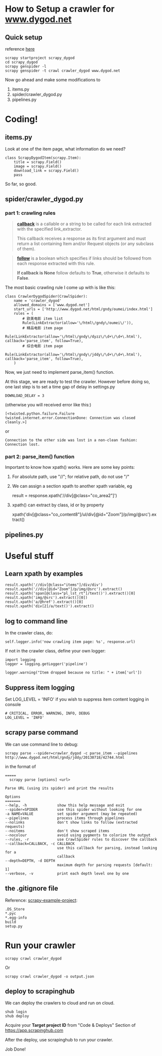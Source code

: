 # How to Setup a crawler for www.dygod.net

## Quick setup

reference [here](http://doc.scrapy.org/en/latest/topics/commands.html?highlight=template#genspider)

    scrapy startproject scrapy_dygod
    cd scrapy_dygod
    scrapy genspider -l
    scrapy genspider -t crawl crawler_dygod www.dygod.net


Now go ahead and make some modifications to 

1. items.py
1. spider/crawler_dygod.py
1. pipelines.py

# Coding!

## items.py

Look at one of the item page, what information do we need? 

    class ScrapyDygodItem(scrapy.Item):
        title = scrapy.Field()
        image = scrapy.Field()
        download_link = scrapy.Field()
        pass

So far, so good. 

## spider/crawler_dygod.py

### part 1: crawling rules

> __[callback](http://doc.scrapy.org/en/latest/topics/spiders.html#crawling-rules)__ is a callable or a string to be called for each link extracted with the specified link_extractor. 
>
> This callback receives a response as its first argument and must return a list containing Item and/or Request objects (or any subclass of them).

> __[follow](http://doc.scrapy.org/en/latest/topics/spiders.html#crawling-rules)__ is a boolean which specifies if links should be followed from each response extracted with this rule. 
>
> __If callback is None__ follow defaults to __True__, otherwise it defaults to __False__.

The most basic crawling rule I come up with is like this: 

    class CrawlerDygodSpider(CrawlSpider):
        name = 'crawler_dygod'
        allowed_domains = ['www.dygod.net']
        start_urls = ['http://www.dygod.net/html/gndy/oumei/index.html']
        rules = (
            # 欧美电影 item list
            Rule(LinkExtractor(allow='\/html\/gndy\/oumei\/')),
            # 精品电影 item page
            Rule(LinkExtractor(allow='\/html\/gndy\/dyzz\/\d+\/\d+\.html'), callback='parse_item', follow=True),
            # 综合电影 item page
            Rule(LinkExtractor(allow='\/html\/gndy\/jddy\/\d+\/\d+\.html'), callback='parse_item', follow=True),
        )

Now, we just need to implement parse_item() function. 

At this stage, we are ready to test the crawler. However before doing so, one last step is to set a time gap of delay in settings.py

    DOWNLOAD_DELAY = 3

(otherwise you will received error like this:)

    [<twisted.python.failure.Failure twisted.internet.error.ConnectionDone: Connection was closed cleanly.>]

or 

    Connection to the other side was lost in a non-clean fashion: Connection lost.

### part 2: parse_item() function

Important to know how xpath() works. Here are some key points:

1. For absolute path, use "//"; for relative path, do not use "/"

1. We can assign a section xpath to another xpath variable, eg

    result = response.xpath('//div[@class="co_area2"]')

1. xpath() can extract by class, id or by property

    xpath('div[@class="co_content8"]/ul/div[@id="Zoom"]/p/img/@src').extract()

## pipelines.py

# Useful stuff

## Learn xpath by examples

    result.xpath('//div[@class="items"]/div/div')
    result.xpath('//div[@id="Zoom"]/p/img/@src').extract()
    result.xpath('span[@class="pl_lst_rt"]/text()').extract()[0]
    result.xpath('img/@src').extract()[0])
    result.xpath('a/@href').extract()[0]
    result.xpath('div[2]/a/text()').extract()

## log to command line

In the crawler class, do:

    self.logger.info('now crawling item page: %s', response.url)

If not in the crawler class, define your own logger:

    import logging
    logger = logging.getLogger('pipeline')

    logger.warning("Item dropped because no title: " + item['url'])

## Suppress item logging

Set LOG_LEVEL = 'INFO' if you wish to suppress item content logging in console

    # CRITICAL, ERROR, WARNING, INFO, DEBUG
    LOG_LEVEL = 'INFO'

## scrapy parse command

We can use command line to debug: 

    scrapy parse --spider=crawler_dygod -c parse_item --pipelines http://www.dygod.net/html/gndy/jddy/20130718/42744.html

in the format of

    =====
      scrapy parse [options] <url>

    Parse URL (using its spider) and print the results

    Options
    =======
    --help, -h              show this help message and exit
    --spider=SPIDER         use this spider without looking for one
    -a NAME=VALUE           set spider argument (may be repeated)
    --pipelines             process items through pipelines
    --nolinks               don't show links to follow (extracted requests)
    --noitems               don't show scraped items
    --nocolour              avoid using pygments to colorize the output
    --rules, -r             use CrawlSpider rules to discover the callback
    --callback=CALLBACK, -c CALLBACK
                            use this callback for parsing, instead looking for a
                            callback
    --depth=DEPTH, -d DEPTH
                            maximum depth for parsing requests [default: 1]
    --verbose, -v           print each depth level one by one

## the .gitignore file

Reference: [scrapy-example-project](https://github.com/mattes/scrapy-example-project/blob/master/.gitignore):

    .DS_Store
    *.pyc
    *.egg-info
    build
    setup.py

# Run your crawler

    scrapy crawl crawler_dygod

Or

    scrapy crawl crawler_dygod -o output.json

## deploy to scrapinghub

We can deploy the crawlers to cloud and run on cloud.

    shub login
    shub deploy

Acquire your __Target project ID__ from "Code & Deploys" Section of https://app.scrapinghub.com 

After the deploy, use scrapinghub to run your crawler.

Job Done! 
